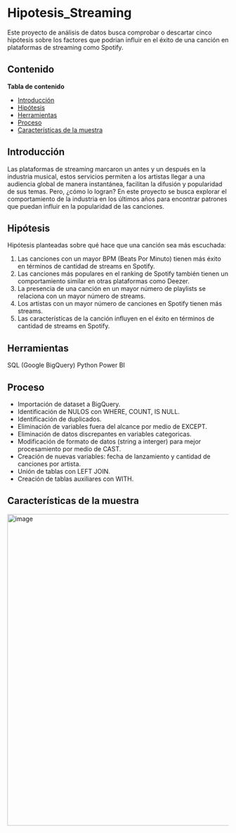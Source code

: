# Hipotesis_Streaming

Este proyecto de análisis de datos busca comprobar o descartar cinco hipótesis sobre los factores que podrían influir en el éxito de una canción en plataformas de streaming como Spotify. 

## Contenido

**Tabla de contenido**

- [Introducción](#introducción)
- [Hipótesis](#hipótesis)
- [Herramientas](#herramientas)
- [Proceso](#proceso)
- [Características de la muestra](#característicasdelamuestra)


## Introducción 

Las plataformas de streaming marcaron un antes y un después en la industria musical, estos servicios permiten a los artistas llegar a una audiencia global de manera instantánea, facilitan la difusión y popularidad de sus temas. Pero, ¿cómo lo logran? En este proyecto se busca explorar el comportamiento de la industria en los últimos años para encontrar patrones que puedan influir en la popularidad de las canciones.

## Hipótesis

Hipótesis planteadas sobre qué hace que una canción sea más escuchada:
1. Las canciones con un mayor BPM (Beats Por Minuto) tienen más éxito en términos de cantidad de streams en Spotify.
2. Las canciones más populares en el ranking de Spotify también tienen un comportamiento similar en otras plataformas como Deezer.
3. La presencia de una canción en un mayor número de playlists se relaciona con un mayor número de streams.
4. Los artistas con un mayor número de canciones en Spotify tienen más streams.
5. Las características de la canción influyen en el éxito en términos de cantidad de streams en Spotify.

## Herramientas

SQL (Google BigQuery)
Python
Power BI

## Proceso

- Importación de dataset a BigQuery.
- Identificación de NULOS con WHERE, COUNT, IS NULL.
- Identificación de duplicados. 
- Eliminación de variables fuera del alcance por medio de EXCEPT.
- Eliminación de datos discrepantes en variables categoricas.
- Modificación de formato de datos (string a interger) para mejor procesamiento por medio de CAST.
- Creación de nuevas variables: fecha de lanzamiento y cantidad de canciones por artista.
- Unión de tablas con LEFT JOIN.
- Creación de tablas auxiliares con WITH.

## Características de la muestra

<img width="709" alt="image" src="https://github.com/user-attachments/assets/741bddff-6e7b-46ea-9830-2e3c7b03b9f7">




  
